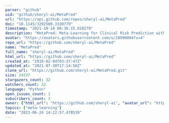 ```yaml
---
parser: "github"
uid: "github/sheryl-ai/MetaPred"
url: "https://api.github.com/repos/sheryl-ai/MetaPred"
doi: "10.1145/3292500.3330779"
timestamp: "2021-10-10 00:36:15.818270"
description: "MetaPred: Meta-Learning for Clinical Risk Prediction with Limited Patient Electronic Health Records (KDD 2019)"
avatar: "https://avatars.githubusercontent.com/u/28990004?v=4"
repo_url: "https://github.com/sheryl-ai/MetaPred"
name: "MetaPred"
full_name: "sheryl-ai/MetaPred"
html_url: "https://github.com/sheryl-ai/MetaPred"
created_at: "2019-02-04T03:37:47Z"
updated_at: "2021-07-30T17:14:56Z"
clone_url: "https://github.com/sheryl-ai/MetaPred.git"
size: 24237
stargazers_count: 32
watchers_count: 32
language: "Python"
open_issues_count: 1
subscribers_count: 3
owner: {"html_url": "https://github.com/sheryl-ai", "avatar_url": "https://avatars.githubusercontent.com/u/28990004?v=4", "login": "sheryl-ai", "type": "User"}
topics: ["meta-learning"]
date: "2023-06-24 14:22:57.478539"
---
```

